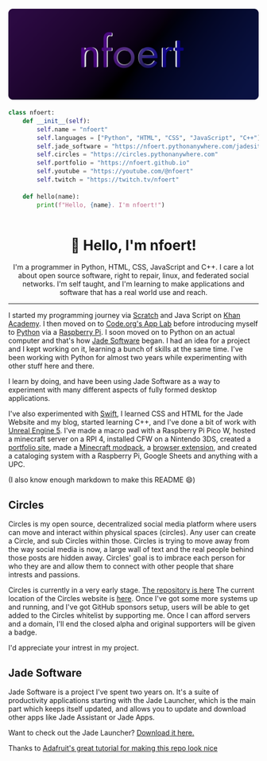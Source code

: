 

![Header](./github-header-image.png)

```python
class nfoert:
    def __init__(self):
        self.name = "nfoert"
        self.languages = ["Python", "HTML", "CSS", "JavaScript", "C++"]
        self.jade_software = "https://nfoert.pythonanywhere.com/jadesite"
        self.circles = "https://circles.pythonanywhere.com"
        self.portfolio = "https://nfoert.github.io"
        self.youtube = "https://youtube.com/@nfoert"
        self.twitch = "https://twitch.tv/nfoert"
    
    def hello(name):
        print(f"Hello, {name}. I'm nfoert!")
  
```

<h1 align="center">👋 Hello, I'm nfoert!</h1>
<p align="center">I'm a programmer in Python, HTML, CSS, JavaScript and C++. I care a lot about open source software, right to repair, linux, and federated social networks. I'm self taught, and I'm learning to make applications and software that has a real world use and reach. </p>
<hr>

I started my programming journey via [Scratch](https://scratch.mit.edu) and Java Script on [Khan Academy](https://www.khanacademy.org/computing/computer-programming/programming). I then moved on to [Code.org's App Lab](https://code.org/educate/applab) before introducing myself to [Python](https://www.python.org/) via a [Raspberry Pi](https://www.raspberrypi.com/). I soon moved on to Python on an actual computer and that's how [Jade Software](https://nfoert.pythonanywhere.com/jadesite) began. I had an idea for a project and I kept working on it, learning a bunch of skills at the same time. I've been working with Python for almost two years while experimenting with other stuff here and there.

I learn by doing, and have been using Jade Software as a way to experiment with many different aspects of fully formed desktop applications.

I've also experimented with [Swift](https://developer.apple.com/swift/), I learned CSS and HTML for the Jade Website and my blog, started learning C++, and I've done a bit of work with [Unreal Engine 5](https://www.unrealengine.com/en-US/unreal-engine-5). 
I've made a macro pad with a Raspberry Pi Pico W, hosted a minecraft server on a RPI 4, installed CFW on a Nintendo 3DS, created a [portfolio site](https://nfoert.github.io/), made a [Minecraft modpack](https://modrinth.com/modpack/nfoerts-modpack), a [browser extension](https://addons.mozilla.org/en-US/firefox/addon/jade-new-tab/), and created a cataloging system with a Raspberry Pi, Google Sheets and anything with a UPC.

(I also know enough markdown to make this README :smile:)

## Circles
Circles is my open source, decentralized social media platform where users can move and interact within physical spaces (circles). Any user can create a Circle, and sub Circles within those. Circles is trying to move away from the way social media is now, a large wall of text and the real people behind those posts are hidden away. Circles' goal is to imbrace each person for who they are and allow them to connect with other people that share intrests and passions.

Circles is currently in a very early stage. [The repository is here](https://github.com/nfoert/circles)
The current location of the Circles website is [here](https://circles.pythonanywhere.com). Once I've got some more systems up and running, and I've got GitHub sponsors setup, users will be able to get added to the Circles whitelist by supporting me. Once I can afford servers and a domain, I'll end the closed alpha and original supporters will be given a badge.

I'd appreciate your intrest in my project.

## Jade Software
Jade Software is a project I've spent two years on. It's a suite of productivity applications starting with the Jade Launcher, which is the main part which keeps itself updated, and allows you to update and download other apps like Jade Assistant or Jade Apps.

Want to check out the Jade Launcher? [Download it here.](https://nfoert.pythonanywhere.com/jadesite)

<!---![Website](https://img.shields.io/website?down_color=red&down_message=Offline&label=Website&up_color=green&up_message=Online&url=https%3A%2F%2Fnofoert.wixsite.com%2Fjade) --->
<!---![Website](https://img.shields.io/website?down_color=red&down_message=Offline&label=Web%20server&up_color=green&up_message=Online&url=https%3A%2F%2Fnfoert.pythonanywhere.com%2FjadeCore)--->


Thanks to [Adafruit's great tutorial for making this repo look nice](https://learn.adafruit.com/excellent-github-profile)
